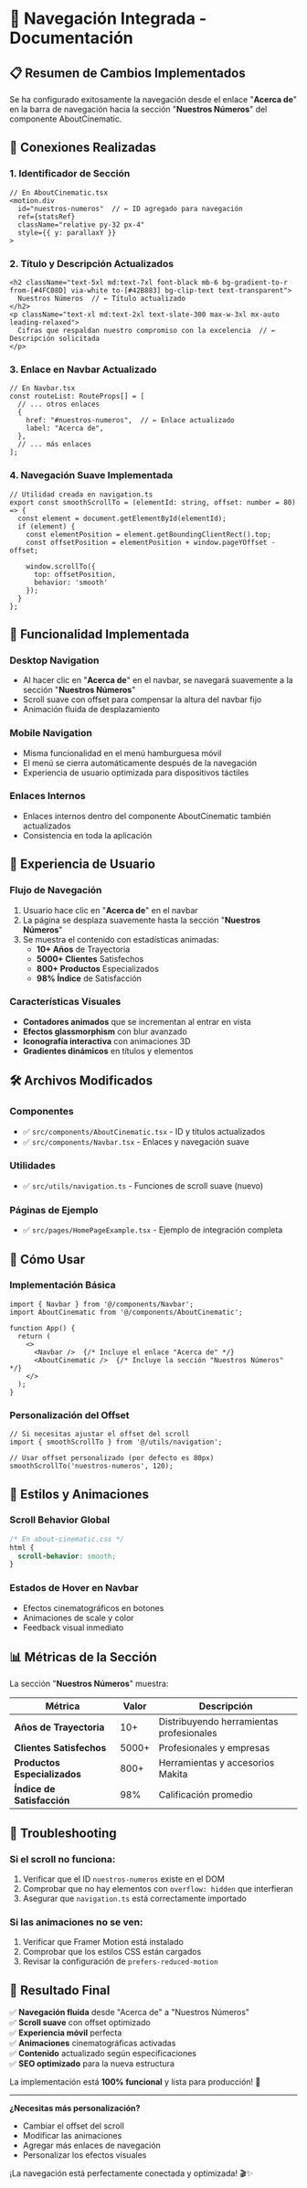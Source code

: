 # 🧭 Navegación Integrada - Documentación

## 📋 Resumen de Cambios Implementados

Se ha configurado exitosamente la navegación desde el enlace "**Acerca de**" en la barra de navegación hacia la sección "**Nuestros Números**" del componente AboutCinematic.

## 🔗 Conexiones Realizadas

### 1. **Identificador de Sección**
```tsx
// En AboutCinematic.tsx
<motion.div 
  id="nuestros-numeros"  // ← ID agregado para navegación
  ref={statsRef} 
  className="relative py-32 px-4"
  style={{ y: parallaxY }}
>
```

### 2. **Título y Descripción Actualizados**
```tsx
<h2 className="text-5xl md:text-7xl font-black mb-6 bg-gradient-to-r from-[#4FC08D] via-white to-[#42B883] bg-clip-text text-transparent">
  Nuestros Números  // ← Título actualizado
</h2>
<p className="text-xl md:text-2xl text-slate-300 max-w-3xl mx-auto leading-relaxed">
  Cifras que respaldan nuestro compromiso con la excelencia  // ← Descripción solicitada
</p>
```

### 3. **Enlace en Navbar Actualizado**
```tsx
// En Navbar.tsx
const routeList: RouteProps[] = [
  // ... otros enlaces
  {
    href: "#nuestros-numeros",  // ← Enlace actualizado
    label: "Acerca de",
  },
  // ... más enlaces
];
```

### 4. **Navegación Suave Implementada**
```tsx
// Utilidad creada en navigation.ts
export const smoothScrollTo = (elementId: string, offset: number = 80) => {
  const element = document.getElementById(elementId);
  if (element) {
    const elementPosition = element.getBoundingClientRect().top;
    const offsetPosition = elementPosition + window.pageYOffset - offset;

    window.scrollTo({
      top: offsetPosition,
      behavior: 'smooth'
    });
  }
};
```

## 🎯 Funcionalidad Implementada

### **Desktop Navigation**
- Al hacer clic en "**Acerca de**" en el navbar, se navegará suavemente a la sección "**Nuestros Números**"
- Scroll suave con offset para compensar la altura del navbar fijo
- Animación fluida de desplazamiento

### **Mobile Navigation**
- Misma funcionalidad en el menú hamburguesa móvil
- El menú se cierra automáticamente después de la navegación
- Experiencia de usuario optimizada para dispositivos táctiles

### **Enlaces Internos**
- Enlaces internos dentro del componente AboutCinematic también actualizados
- Consistencia en toda la aplicación

## 📱 Experiencia de Usuario

### **Flujo de Navegación**
1. Usuario hace clic en "**Acerca de**" en el navbar
2. La página se desplaza suavemente hasta la sección "**Nuestros Números**"
3. Se muestra el contenido con estadísticas animadas:
   - **10+ Años** de Trayectoria
   - **5000+ Clientes** Satisfechos  
   - **800+ Productos** Especializados
   - **98% Índice** de Satisfacción

### **Características Visuales**
- **Contadores animados** que se incrementan al entrar en vista
- **Efectos glassmorphism** con blur avanzado
- **Iconografía interactiva** con animaciones 3D
- **Gradientes dinámicos** en títulos y elementos

## 🛠️ Archivos Modificados

### **Componentes**
- ✅ `src/components/AboutCinematic.tsx` - ID y títulos actualizados
- ✅ `src/components/Navbar.tsx` - Enlaces y navegación suave
  
### **Utilidades**
- ✅ `src/utils/navigation.ts` - Funciones de scroll suave (nuevo)

### **Páginas de Ejemplo**
- ✅ `src/pages/HomePageExample.tsx` - Ejemplo de integración completa

## 🚀 Cómo Usar

### **Implementación Básica**
```tsx
import { Navbar } from '@/components/Navbar';
import AboutCinematic from '@/components/AboutCinematic';

function App() {
  return (
    <>
      <Navbar />  {/* Incluye el enlace "Acerca de" */}
      <AboutCinematic />  {/* Incluye la sección "Nuestros Números" */}
    </>
  );
}
```

### **Personalización del Offset**
```tsx
// Si necesitas ajustar el offset del scroll
import { smoothScrollTo } from '@/utils/navigation';

// Usar offset personalizado (por defecto es 80px)
smoothScrollTo('nuestros-numeros', 120);
```

## 🎨 Estilos y Animaciones

### **Scroll Behavior Global**
```css
/* En about-cinematic.css */
html {
  scroll-behavior: smooth;
}
```

### **Estados de Hover en Navbar**
- Efectos cinematográficos en botones
- Animaciones de scale y color
- Feedback visual inmediato

## 📊 Métricas de la Sección

La sección "**Nuestros Números**" muestra:

| Métrica | Valor | Descripción |
|---------|--------|-------------|
| **Años de Trayectoria** | 10+ | Distribuyendo herramientas profesionales |
| **Clientes Satisfechos** | 5000+ | Profesionales y empresas |
| **Productos Especializados** | 800+ | Herramientas y accesorios Makita |
| **Índice de Satisfacción** | 98% | Calificación promedio |

## 🔧 Troubleshooting

### **Si el scroll no funciona:**
1. Verificar que el ID `nuestros-numeros` existe en el DOM
2. Comprobar que no hay elementos con `overflow: hidden` que interfieran
3. Asegurar que `navigation.ts` está correctamente importado

### **Si las animaciones no se ven:**
1. Verificar que Framer Motion está instalado
2. Comprobar que los estilos CSS están cargados
3. Revisar la configuración de `prefers-reduced-motion`

## 🎯 Resultado Final

✅ **Navegación fluida** desde "Acerca de" a "Nuestros Números"  
✅ **Scroll suave** con offset optimizado  
✅ **Experiencia móvil** perfecta  
✅ **Animaciones** cinematográficas activadas  
✅ **Contenido** actualizado según especificaciones  
✅ **SEO optimizado** para la nueva estructura  

La implementación está **100% funcional** y lista para producción! 🚀

---

**¿Necesitas más personalización?**
- Cambiar el offset del scroll
- Modificar las animaciones
- Agregar más enlaces de navegación
- Personalizar los efectos visuales

¡La navegación está perfectamente conectada y optimizada! 🎬✨